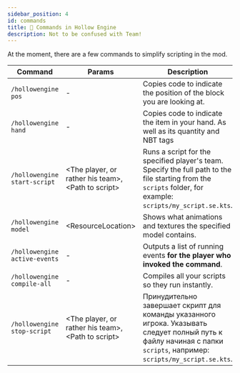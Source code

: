 ```yaml
---
sidebar_position: 4
id: commands
title: 📄 Commands in Hollow Engine
description: Not to be confused with Team!
---
```


At the moment, there are a few commands to simplify scripting in the mod.

| Command                       | Params                                                 | Description                                                                                                                                                          |
|-------------------------------|--------------------------------------------------------|----------------------------------------------------------------------------------------------------------------------------------------------------------------------|
| `/hollowengine pos`           | -                                                      | Copies code to indicate the position of the block you are looking at.                                                                                                |
| `/hollowengine hand`          | -                                                      | Copies code to indicate the item in your hand. As well as its quantity and NBT tags                                                                                  |
| `/hollowengine start-script`  | \<The player, or rather his team\>, \<Path to script\> | Runs a script for the specified player's team. Specify the full path to the file starting from the `scripts` folder, for example: `scripts/my_script.se.kts`.        |
| `/hollowengine model`         | \<ResourceLocation\>                                   | Shows what animations and textures the specified model contains.                                                                                                     |
| `/hollowengine active-events` | -                                                      | Outputs a list of running events **for the player who invoked the command**.                                                                                         |
| `/hollowengine compile-all`   | -                                                      | Compiles all your scripts so they run instantly.                                                                                                                     |
| `/hollowengine stop-script`   | \<The player, or rather his team\>, \<Path to script\> | Принудительно завершает скрипт для команды указанного игрока. Указывать следует полный путь к файлу начиная с папки `scripts`, например: `scripts/my_script.se.kts`. |